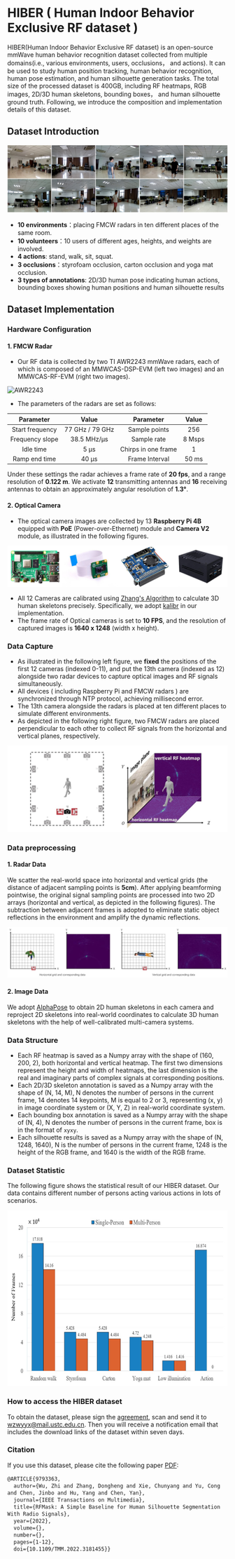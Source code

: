 # HIBER ( Human Indoor Behavior Exclusive RF dataset )

HIBER(Human Indoor Behavior Exclusive RF dataset) is an open-source mmWave human behavior recognition dataset collected from multiple domains(i.e., various environments, users, occlusions， and actions). It can be used to study human position tracking, human behavior recognition, human pose estimation, and human silhouette generation tasks. The total size of the processed dataset is 400GB, including RF heatmaps, RGB images, 2D/3D human skeletons, bounding boxes， and human silhouette ground truth. Following, we introduce the composition and implementation details of this dataset.

## Dataset Introduction

![Data preview](images/preview.jpg)

- **10 environments**：placing FMCW radars in ten different places of the same room.
- **10 volunteers**：10 users of different ages, heights, and weights are involved.
- **4 actions**: stand, walk, sit, squat.
- **3 occlusions**：styrofoam occlusion, carton occlusion and yoga mat occlusion.
- **3 types of annotations**: 2D/3D human pose indicating human actions, bounding boxes showing human positions and human silhouette results

## Dataset Implementation

### Hardware Configuration

#### 1. FMCW Radar

- Our RF data is collected by two TI AWR2243 mmWave radars, each of which is composed of an MMWCAS-DSP-EVM (left two images) and an MMWCAS-RF-EVM (right two images).
  
![AWR2243](images/awr2243.png)

- The parameters of the radars are set as follows:

Parameter|Value|Parameter|Value
:--:|:--:|:--:|:--:
Start frequency|77 GHz / 79 GHz|Sample points |256
Frequency slope|38.5 MHz/µs|Sample rate |8 Msps
Idle time |5 µs|Chirps in one frame |1
Ramp end time |40 µs|Frame Interval |50 ms

Under these settings the radar achieves a frame rate of **20 fps**, and a range resolution of **0.122 m**. We activate **12** transmitting antennas and **16** receiving antennas to obtain an approximately angular resolution of **1.3°**.

#### 2. Optical Camera

- The optical camera images are collected by 13 **Raspberry Pi 4B** equipped with **PoE** (Power-over-Ethernet) module and **Camera V2** module, as illustrated in the following figures.

![raspberry pi](images/pi.jpg)

- All 12 Cameras are calibrated using [Zhang's Algorithm](https://arxiv.org/abs/1908.06539) to calculate 3D human skeletons precisely. Specifically, we adopt [kalibr](https://github.com/ethz-asl/kalibr) in our implementation.
- The frame rate of Optical cameras is set to **10 FPS**, and the resolution of captured images is **1640 x 1248** (width x height). 

### Data Capture

- As illustrated in the following left figure, we **fixed** the positions of the first 12 cameras (indexed 0-11), and put the 13th camera (indexed as 12) alongside two radar devices to capture optical images and RF signals simultaneously.
- All devices ( including Raspberry Pi and FMCW radars ) are synchronized through NTP protocol, achieving millisecond error.
- The 13th camera alongside the radars is placed at ten different places to simulate different environments.
- As depicted in the following right figure, two FMCW radars are placed perpendicular to each other to collect RF signals from the horizontal and vertical planes, respectively.

![deployment](images/capture.jpg)

### Data preprocessing

#### 1. Radar Data

We scatter the real-world space into horizontal and vertical grids (the distance of adjacent sampling points is **5cm**). After applying beamforming pointwise, the original signal sampling points are processed into two 2D arrays (horizontal and vertical, as depicted in the following figures). The subtraction between adjacent frames is adopted to eliminate static object reflections in the environment and amplify the dynamic reflections.

![hor_grid](images/data_grid.jpg)

#### 2. Image Data

We adopt [AlphaPose](https://github.com/MVIG-SJTU/AlphaPose) to obtain 2D human skeletons in each camera and reproject 2D skeletons into real-world coordinates to calculate 3D human skeletons with the help of well-calibrated multi-camera systems.

### Data Structure

- Each RF heatmap is saved as a Numpy array with the shape of (160, 200, 2), both horizontal and vertical heatmap. The first two dimensions represent the height and width of heatmaps, the last dimension is the real and imaginary parts of complex signals at corresponding positions.
- Each 2D/3D skeleton annotation is saved as a Numpy array with the shape of (N, 14, M), N denotes the number of persons in the current frame, 14 denotes 14 keypoints, M is equal to 2 or 3, representing (x, y) in image coordinate system or (X, Y, Z) in real-world coordinate system.
- Each bounding box annotation is saved as a Numpy array with the shape of (N, 4), N denotes the number of persons in the current frame, box is in the format of `xyxy`.
- Each silhouette results is saved as a Numpy array with the shape of (N, 1248, 1640), N is the number of persons in the current frame, 1248 is the height of the RGB frame, and 1640 is the width of the RGB frame.

### Dataset Statistic

The following figure shows the statistical result of our HIBER dataset. Our data contains different number of persons acting various actions in lots of scenarios.
<div align=center>
    <img src='images/statistic.jpg', height=400px>
</div>

### How to access the HIBER dataset

To obtain the dataset, please sign the [agreement](agreement.pdf), scan and send it to wzwyyx@mail.ustc.edu.cn. Then you will receive a notification email that includes the download links of the dataset within seven days.

### Citation

If you use this dataset, please cite the following paper [PDF](https://ieeexplore.ieee.org/abstract/document/9793363):

```text
@ARTICLE{9793363,
  author={Wu, Zhi and Zhang, Dongheng and Xie, Chunyang and Yu, Cong and Chen, Jinbo and Hu, Yang and Chen, Yan},
  journal={IEEE Transactions on Multimedia}, 
  title={RFMask: A Simple Baseline for Human Silhouette Segmentation With Radio Signals}, 
  year={2022},
  volume={},
  number={},
  pages={1-12},
  doi={10.1109/TMM.2022.3181455}}
```
